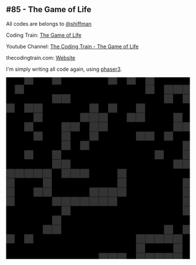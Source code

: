 ## #85 - The Game of Life
All codes are belongs to [@shiffman](https://github.com/shiffman)

Coding Train: [The Game of Life](https://github.com/CodingTrain/website/tree/master/CodingChallenges/CC_085_The_Game_of_Life)

Youtube Channel: [The Coding Train - The Game of Life](https://www.youtube.com/watch?v=FWSR_7kZuYg)

thecodingtrain.com: [Website](https://thecodingtrain.com/CodingChallenges/085-the-game-of-life.html)

I'm simply writing all code again, using [phaser3](https://phaser.io/).

![](https://github.com/halilcakar/Coding-Challence/blob/master/CC%20-%20%23085%20-%20The%20Game%20of%20Life/the-game-of-life.gif)
